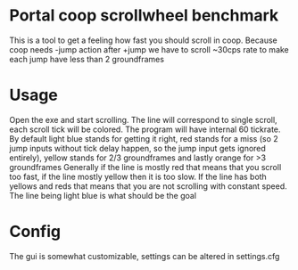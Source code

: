 # Portal coop scrollwheel benchmark
This is a tool to get a feeling how fast you should scroll in coop. 
Because coop needs -jump action after +jump we have to scroll ~30cps rate to make each jump have less than 2 groundframes

# Usage
Open the exe and start scrolling. The line will correspond to single scroll, each scroll tick will be colored. The program will have internal 60 tickrate.
By default light blue stands for getting it right, red stands for a miss (so 2 jump inputs without tick delay happen, so the jump input gets ignored entirely), yellow stands for 2/3 groundframes and lastly orange for >3 groundframes
Generally if the line is mostly red that means that you scroll too fast, if the line mostly yellow then it is too slow. If the line has both yellows and reds that means that you are not scrolling with constant speed. The line being light blue is what should be the goal

# Config
The gui is somewhat customizable, settings can be altered in settings.cfg
